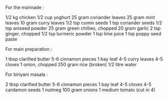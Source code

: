 For the marinade :

1/2 kg chicken 
1/2 cup yoghurt
25 gram coriander leaves 
25 gram mint leaves
10 gram curry leaves
1/2 tsp cumin seeds
1 tsp coriander seeds
1/2 tsp aniseed powder
25 gram green chillies, chopped
20 gram garlic
2 tsp ginger, chopped
1/2 tsp turmeric powder
1 tsp lime juice
1 tsp poppy seed paste

For main preparation :

1 tbsp clarified butter
5-6 cinnamon pieces
1 bay leaf
4-5 curry leaves 
4-5 cloves
1 onion, chopped
250 gram rice (broken)
1/2 litre water

For biriyani masala :

2 tbsp clarified butter
5-6 cinnamon pieces
1 bay leaf
4-5 cloves
4-5 cardamon seeds
1 nutmeg
100 gram onions
1 medium tomato (cut in 4)
